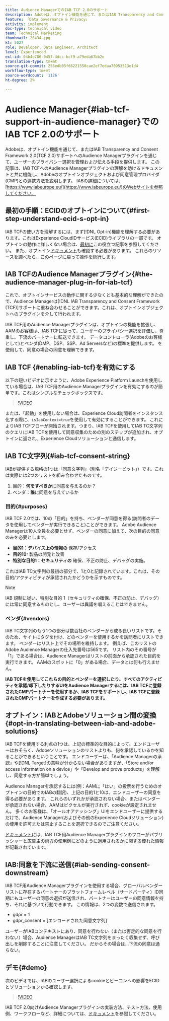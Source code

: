 ```yaml
---
title: Audience ManagerでのIAB TCF 2.0のサポート
description: Adobeは、オプトイン機能を通じて、またはIAB Transparency and Consent Framework 2.0(TCF 2.0)サポートへのAudience Managerプラグインを通じて、ユーザーのプライバシー選択を管理および伝える手段を提供します。 この記事は、IAB TCFへのAudience Managerプラグインの理解を助けるドキュメントと共に機能し、Adobeのオプトインオブジェクトおよび同意管理プロバイダ(CMP)との連携方法を説明します。
feature: 「Data Governance & Privacy」
activity: implement
doc-type: technical video
team: Technical Marketing
thumbnail: 26434.jpg
kt: 5027
role: Developer, Data Engineer, Architect
level: Experienced
exl-id: 04b4e786-0457-4dcc-bcf9-a79eda67bb2e
translation-type: tm+mt
source-git-commit: 256edb05f68221550cae2ef7edaa70953513e1d4
workflow-type: tm+mt
source-wordcount: '1126'
ht-degree: 2%

---
```


# Audience Manager{#iab-tcf-support-in-audience-manager}でのIAB TCF 2.0のサポート

Adobeは、オプトイン機能を通じて、またはIAB Transparency and Consent Framework 2.0(TCF 2.0)サポートへのAudience Managerプラグインを通じて、ユーザーのプライバシー選択を管理および伝える手段を提供します。 この記事は、IAB TCFへのAudience Managerプラグインの理解を助けるドキュメントと共に機能し、Adobeのオプトインオブジェクトおよび同意管理プロバイダ(CMP)との連携方法を説明します。 IABの詳細については、[https://www.iabeurope.eu/](https://www.iabeurope.eu/)のWebサイトを参照してください。

## 最初の手順：ECIDのオプトインについて{#first-step-understand-ecid-s-opt-in}

IAB TCFの使い方を理解するには、まず[!DNL Opt-in]機能を理解する必要があります。これはExperience CloudIDサービス(ECID)ライブラリの一部です。 オプトインの動作に詳しくない場合は、[最初に](https://docs.adobe.com/content/help/en/core-services-learn/tutorials/id-service/use-opt-in-to-control-experience-cloud-activities-based-on-user-consent.html)この役立つ記事を参照してください。 また、オプトイン[ドキュメント](https://docs.adobe.com/content/help/ja-JP/id-service/using/implementation/opt-in-service/optin-overview.html)も確認する必要があります。 これらのリソースを調べたら、このページに戻って操作を続行します。

## IAB TCFのAudience Managerプラグイン{#the-audience-manager-plug-in-for-iab-tcf}

これで、オプトインサービスの動作に関する少なくとも基本的な理解ができたので、Audience Managerは[!DNL IAB Transparency and Consent Framework (TCF)]サポートに重ね合わせることができます。これは、オプトインオブジェクトへのプラグインを介して行われます。

IAB TCF用のAudience Managerプラグインは、オプトインの機能を拡張し、AAMのお客様は、IAB TCFに従って、ユーザーのプライバシー選択を評価し、尊重し、下流のパートナーに転送できます。 データコントローラ(Adobeのお客様として)とベンダ(DMP、DSP、SSP、Ad Serversなど)の標準を提供します。 を使用して、同意の場合の同意を理解できます。

## IAB TCF {#enabling-iab-tcf}を有効にする

以下の短いビデオに示すように、Adobe Experience Platform Launchを使用している場合は、IAB TCF用のAudience Managerプラグインを有効にするのが簡単です。これはシンプルなチェックボックスです。

>[!VIDEO](https://video.tv.adobe.com/v/26433/?quality=12)

または、「起動」を使用しない場合は、Experience Cloud訪問者をインスタンス化する際に、`isIabContext=true`を使用して有効にすることができます。 これによりIAB TCFフローが開始されます。つまり、IAB TCFを使用してIAB TC文字列のクエリにIAB TCFを使用して同意収集のための別のステップが追加され、オプトインに返され、Experience Cloudソリューションと通信します。

## IAB TC文字列{#iab-tcf-consent-string}

IABが提供する規格の1つは「同意文字列」（別名「デイジービット」）です。これは実際には2つのリストを組み合わせたものです。

1. 目的：**何をすべきか**&#x200B;に同意を与えるのか？
1. ベンダ：**誰**&#x200B;に同意を与えているか

### 目的{#purposes}

IAB TCF 2.0では、10の「目的」を持ち、ベンダーが同意を得る(訪問者のデータを使用してベンダーが実行できること)ことができます。 Adobe Audience Managerは10人全員を必要とせず、ベンダーの同意に加えて、次の目的の同意のみを必要とします。

* **目的1：デバイス上の情報の** 保存/アクセス
* **目的10:** 製品の開発と改善
* **特別な目的1：セキュリティの** 確保、不正の防止、デバッグの実施。

これはIAB TC文字列の最初の部分で、1と0と記録されています。これは、その目的/アクティビティが承認されたかどうかを示すものです。

>[!NOTE]
>
>IAB 規制に従い、特別な目的 1（セキュリティの確保、不正の防止、デバッグ）には常に同意するものとし、ユーザーは異議を唱えることはできません。

### ベンダ{#vendors}

IAB TC文字列のもう1つの部分は数百社のベンダーから成る長いリストです。そのため、サイトにタグを付け、どのベンダーを使用するかを訪問者にリストできます。 ベンダーはリスト上でその場所を維持します。 例えば、このリストのAdobe Audience Managerの仕入先番号は565です。 リスト内のその番号が「1」である場合は、Audience Managerはリストの前面から承認された目的を実行できます。 AAMのスポットに「0」がある場合、データとは何も行えません。

**IAB TCFを使用してこれらの目的とベンダーを選択したり、すべてのアクティビティを承認/却下したりするUIをAudience Managerするには、IAB TCFに登録されたCMPパートナーを使用するか、IAB TCFをサポートし、IAB TCFに登録されたCMPパートナーを作成する必要があります。**

## オプトイン：IABとAdobeソリューション間の変換{#opt-in-translating-between-iab-and-adobe-solutions}

IAB TCFを使用する利点の1つは、上記の標準的な目的によって、エンドユーザーはおそらく、Adobeソリューションのリストよりも、何を承認しているかを知ることができるということです。 エンドユーザーは、「Audience Managerの承認」や[!DNL Target]の意味が分からない場合がありますが、「Store and/or access information on a device」や「Develop and prove products」を理解し、同意する方が簡単でしょう。

Audience Managerを承認するには(例：AAMに「はい」の投票を行うためのオプトインの目的でのIABの翻訳)、上記の目的1と10は、エンドユーザーの同意を得る必要があります。 これらのいずれかが承認されない場合、またはベンダーが承認されない場合、AAMはピクセルが実行されず、cookieが設定されません。 多くのお客様は、「オールオアナッシング」UIをエンドユーザーに提供するだけで、Audience Manager(およびその他のExperience Cloudソリューション)の使用を許可または禁止することを選択できるのでご注意ください。

[ドキュメント](https://marketing.adobe.com/resources/help/en_US/aam/aam-iab-plugin.html)には、IAB TCF用Audience Managerプラグインのフローがパブリッシャーと広告主の両方の使用例にどのように適用されるかに関する優れた情報が記載されています。

## IAB:同意を下流に送信{#iab-sending-consent-downstream}

IAB TCF用Audience Managerプラグインを使用する場合、グローバルベンダーリストに存在するパートナーのプラットフォームレベル（サードパーティ）ID同期にもユーザーの同意の選択が送信され、パートナーはユーザーの同意情報を持ち、それに基づいて行動できます。 この情報は、2つの変数で送信されます。

* gdpr = 1
* gdpr_consent = [エンコードされた同意文字列]

ユーザーがIABコンテキストにあり、同意を行わない（または否定的な同意を行わない）場合、Audience ManagerはIAB TC文字列をまったく収集せず、呼び出しを削除することに注意してください。 だからその場合は…下流の同意は通らない。

## デモ{#demo}

次のビデオでは、IABのユーザー選択によるcookieとビーコンへの影響をECIDとソリューションから確認します。

>[!VIDEO](https://video.tv.adobe.com/v/26434/?quality=12)

IAB TCF 2.0向けAudience Managerプラグインの実装方法、テスト方法、使用例、ワークフローなど、詳細については、[ドキュメント](https://docs.adobe.com/content/help/en/audience-manager/user-guide/overview/data-privacy/consent-management/aam-iab-plugin.html)を参照してください。
